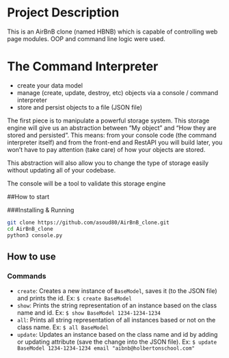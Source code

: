 # Project Description
This is an AirBnB clone (named HBNB) which is capable of controlling web page modules. OOP and command line logic were used.

# The Command Interpreter
* create your data model
* manage (create, update, destroy, etc) objects via a console / command interpreter
* store and persist objects to a file (JSON file)

The first piece is to manipulate a powerful storage system. This storage engine will give us an abstraction between “My object” and “How they are stored and persisted”. This means: from your console code (the command interpreter itself) and from the front-end and RestAPI you will build later, you won’t have to pay attention (take care) of how your objects are stored.

This abstraction will also allow you to change the type of storage easily without updating all of your codebase.

The console will be a tool to validate this storage engine


##How to start

###Installing & Running
```bash
git clone https://github.com/asoud80/AirBnB_clone.git
cd AirBnB_clone
python3 console.py
```
## How to use

### Commands

* `create`: Creates a new instance of `BaseModel`, saves it (to the JSON file) and prints the id. Ex: `$ create BaseModel`
* `show`: Prints the string representation of an instance based on the class name and id. Ex: `$ show BaseModel 1234-1234-1234`
* `all`: Prints all string representation of all instances based or not on the class name. Ex: `$ all BaseModel`
* `update`: Updates an instance based on the class name and id by adding or updating attribute (save the change into the JSON file). Ex: `$ update BaseModel 1234-1234-1234 email "aibnb@holbertonschool.com"`
